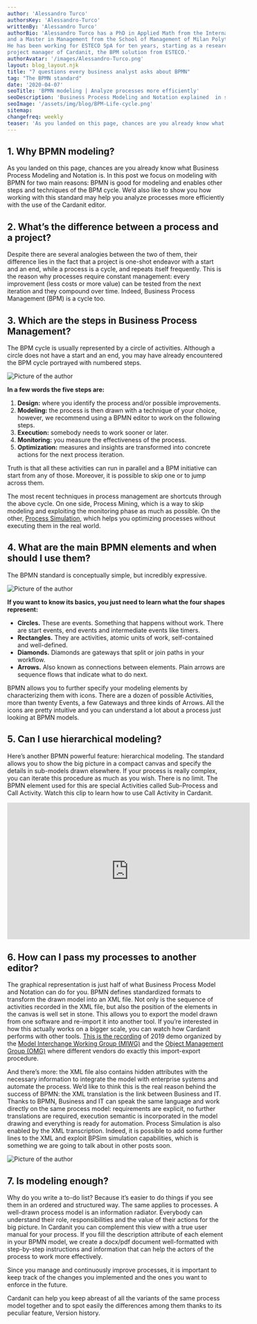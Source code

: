 ```yaml
---
author: 'Alessandro Turco'
authorsKey: 'Alessandro-Turco'
writtenBy: 'Alessandro Turco'
authorBio: 'Alessandro Turco has a PhD in Applied Math from the International School of Advanced Studies (SISSA) of Trieste 
and a Master in Management from the School of Management of Milan Polytechnic (MIP). 
He has been working for ESTECO SpA for ten years, starting as a researcher for the Numerical Method Group. He is now the 
project manager of Cardanit, the BPM solution from ESTECO.'
authorAvatar: '/images/Alessandro-Turco.png'
layout: blog_layout.njk
title: "7 questions every business analyst asks about BPMN"
tag: "The BPMN standard"
date: '2020-04-07'
seoTitle: 'BPMN modeling | Analyze processes more efficiently'
seoDescription: 'Business Process Modeling and Notation explained  in seven easy points for business analysts.'
seoImage: '/assets/img/blog/BPM-Life-cycle.png'
sitemap:
changefreq: weekly
teaser: 'As you landed on this page, chances are you already know what Business Process Modeling and Notation is. In this post we focus on modeling with BPMN for two main reasons: BPMN is good for modeling and enables other steps and techniques of the BPM cycle. We’d also like to show you how working with this standard may help you analyze processes more efficiently with the use of the Cardanit editor.'
---
```


1\. Why BPMN modeling?
----------------------

As you landed on this page, chances are you already know what Business Process Modeling and Notation is. In this post we focus on modeling with BPMN for two main reasons: BPMN is good for modeling and enables other steps and techniques of the BPM cycle. We’d also like to show you how working with this standard may help you analyze processes more efficiently with the use of the Cardanit editor.

2\. What’s the difference between a process and a project?
----------------------------------------------------------

Despite there are several analogies between the two of them, their difference lies in the fact that a project is one-shot endeavor with a start and an end, while a process is a cycle, and repeats itself frequently. This is the reason why processes require constant management: every improvement (less costs or more value) can be tested from the next iteration and they compound over time. Indeed, Business Process Management (BPM) is a cycle too.

3\. Which are the steps in Business Process Management?
-------------------------------------------------------

The BPM cycle is usually represented by a circle of activities. Although a circle does not have a start and an end, you may have already encountered the BPM cycle portrayed with numbered steps.

<Image
        src="/images/BPM-Life-cycle.png"
        alt="Picture of the author"
        width={500}
        height={500}
      />

**In a few words the five steps are:**

1.  **Design:** where you identify the process and/or possible improvements.
2.  **Modeling:** the process is then drawn with a technique of your choice, however, we recommend using a BPMN editor to work on the following steps.
3.  **Execution:** somebody needs to work sooner or later.
4.  **Monitoring:** you measure the effectiveness of the process.
5.  **Optimization:** measures and insights are transformed into concrete actions for the next process iteration.

Truth is that all these activities can run in parallel and a BPM initiative can start from any of those. Moreover, it is possible to skip one or to jump across them.

The most recent techniques in process management are shortcuts through the above cycle. On one side, Process Mining, which is a way to skip modeling and exploiting the monitoring phase as much as possible. On the other, [Process Simulation](http://www.bpsim.org/), which helps you optimizing processes without executing them in the real world.

4\. What are the main BPMN elements and when should I use them?
---------------------------------------------------------------

The BPMN standard is conceptually simple, but incredibly expressive.

<Image
        src="/images/BPMN-elements.png"
        alt="Picture of the author"
        width={500}
        height={500}
      />

**If you want to know its basics, you just need to learn what the four shapes represent:**

*   **Circles.** These are events. Something that happens without work. There are start events, end events and intermediate events like timers.
*   **Rectangles.** They are activities, atomic units of work, self-contained and well-defined.
*   **Diamonds.** Diamonds are gateways that split or join paths in your workflow.
*   **Arrows.** Also known as connections between elements. Plain arrows are sequence flows that indicate what to do next.

BPMN allows you to further specify your modeling elements by characterizing them with icons. There are a dozen of possible Activities, more than twenty Events, a few Gateways and three kinds of Arrows. All the icons are pretty intuitive and you can understand a lot about a process just looking at BPMN models.

5\. Can I use hierarchical modeling?
------------------------------------

Here’s another BPMN powerful feature: hierarchical modeling. The standard allows you to show the big picture in a compact canvas and specify the details in sub-models drawn elsewhere. If your process is really complex, you can iterate this procedure as much as you wish. There is no limit. The BPMN element used for this are special Activities called Sub-Process and Call Activity. Watch this clip to learn how to use Call Activity in Cardanit.
<div class="video-container">
    <iframe width="560"
            height="315"
            src="https://www.youtube-nocookie.com/embed/l-sMgTmpsa0"
            frameborder="0"
            allow="accelerometer; autoplay; encrypted-media; gyroscope; picture-in-picture"
            allowfullscreen></iframe>
</div>

6\. How can I pass my processes to another editor?
--------------------------------------------------

The graphical representation is just half of what Business Process Model and Notation can do for you. BPMN defines standardized formats to transform the drawn model into an XML file. Not only is the sequence of activities recorded in the XML file, but also the position of the elements in the canvas is well set in stone. This allows you to export the model drawn from one software and re-import it into another tool. If you’re interested in how this actually works on a bigger scale, you can watch how Cardanit performs with other tools. [This is the recording](https://www.youtube.com/watch?v=koa8IFMWlvo) of 2019 demo organized by the [Model Interchange Working Group (MIWG)](http://www.omgwiki.org/bpmn-miwg/doku.php) and the [Object Management Group (OMG)](https://www.omg.org/) where different vendors do exactly this import-export procedure.

And there’s more: the XML file also contains hidden attributes with the necessary information to integrate the model with enterprise systems and automate the process. We’d like to think this is the real reason behind the success of BPMN: the XML translation is the link between Business and IT. Thanks to BPMN, Business and IT can speak the same language and work directly on the same process model: requirements are explicit, no further translations are required, execution semantic is incorporated in the model drawing and everything is ready for automation. Process Simulation is also enabled by the XML transcription. Indeed, it is possible to add some further lines to the XML and exploit BPSim simulation capabilities, which is something we are going to talk about in other posts soon.

<Image
        src="/images/quotes-Cardanit-BPMN-mobile.png"
        alt="Picture of the author"
        width={500}
        height={500}
      />

7\. Is modeling enough?
-----------------------

Why do you write a to-do list? Because it’s easier to do things if you see them in an ordered and structured way. The same applies to processes. A well-drawn process model is an information radiator. Everybody can understand their role, responsibilities and the value of their actions for the big picture. In Cardanit you can complement this view with a true user manual for your process. If you fill the description attribute of each element in your BPMN model, we create a docx/pdf document well-formatted with step-by-step instructions and information that can help the actors of the process to work more effectively.

Since you manage and continuously improve processes, it is important to keep track of the changes you implemented and the ones you want to enforce in the future.

Cardanit can help you keep abreast of all the variants of the same process model together and to spot easily the differences among them thanks to its peculiar feature, Version history.
